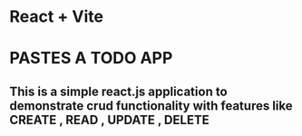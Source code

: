 # React + Vite

<h1> PASTES A TODO APP</h1>

<h2> This is a simple react.js application to demonstrate crud functionality with features like CREATE , READ , UPDATE , DELETE</h2>

